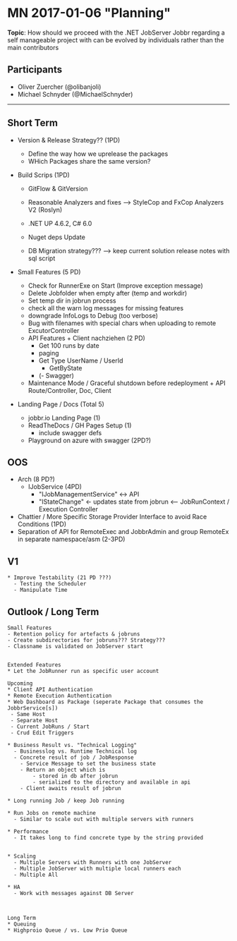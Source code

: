 # MN 2017-01-06 "Planning"

**Topic**: How should we proceed with the .NET JobServer Jobbr regarding a self manageable project with can be evolved by individuals rather than the main contributors 

## Participants
* Oliver Zuercher (@olibanjoli)
* Michael Schnyder (@MichaelSchnyder)

-------------
## Short Term 
	
* Version & Release Strategy?? (1PD)
  * Define the way how we uprelease the packages
  * WHich Packages share the same version?
		
* Build Scrips (1PD)
  * GitFlow & GitVersion
  * Reasonable Analyzers and fixes --> StyleCop and FxCop Analyzers V2 (Roslyn)
  * .NET UP 4.6.2, C# 6.0
  * Nuget deps Update


  * DB Migration strategy???
  --> keep current solution release notes with sql script

* Small Features (5 PD)
  * Check for RunnerExe on Start (Improve exception message)
  * Delete Jobfolder when empty after (temp and workdir)
  * Set temp dir in jobrun process
  * check all the warn log messages for missing features
  * downgrade InfoLogs to Debug (too verbose)
  * Bug with filenames with special chars when uploading to remote ExcutorController
  * API Features + Client nachziehen (2 PD)
    * Get 100 runs by date
    * paging
    * Get Type UserName / UserId
      * GetByState
    * (- Swagger)
  * Maintenance Mode / Graceful shutdown before redeployment  + API Route/Controller, Doc, Client 

* Landing Page / Docs (Total 5)
  * jobbr.io Landing Page (1)
  * ReadTheDocs / GH Pages Setup (1)
    * include swagger defs
  * Playground on azure with swagger (2PD?)

## OOS
	
* Arch (8 PD?)
  * IJobService (4PD)
    * "IJobManagementService" <-> API
    * "IStateChange" <- updates state from jobrun <-- JobRunContext / Execution Controller
* Chattier / More Specific Storage Provider Interface to avoid Race Conditions (1PD)
* Separation of API for RemoteExec and JobbrAdmin and group RemoteEx in separate namespace/asm (2-3PD)
	
## V1																													   
	* Improve Testability (21 PD ???)
	  - Testing the Scheduler 
	  - Manipulate Time

	  
## Outlook / Long Term

	Small Features
	- Retention policy for artefacts & jobruns 
	- Create subdirectories for jobruns??? Strategy???
	- Classname is validated on JobServer start
	
	 
	Extended Features 
	* Let the JobRunner run as specific user account

	Upcoming
	* Client API Authentication
	* Remote Execution Authentication
	* Web Dashboard as Package (seperate Package that consumes the JobbrService[s])
	 - Same Host
	 - Separate Host 
	 - Current JobRuns / Start 
	 - Crud Edit Triggers
	
	* Business Result vs. "Technical Logging"
	  - Businesslog vs. Runtime Technical log 
	  - Concrete result of job / JobResponse
		- Service Message to set the business state
		- Return an object which is 
		    - stored in db after jobrun
			- serialized to the directory and available in api
		- Client awaits result of jobrun 
	  
	* Long running Job / keep Job running 

	* Run Jobs on remote machine
	  - Similar to scale out with multiple servers with runners 
	
	* Performance
	  - It takes long to find concrete type by the string provided
	  
	
	* Scaling
	  - Multiple Servers with Runners with one JobServer 
	  - Multiple JobServer with multiple local runners each
	  - Multiple All
	 
	* HA
	  - Work with messages against DB Server 
	  
	  
	  
	Long Term
	* Queuing
	* Highproio Queue / vs. Low Prio Queue 
	 

